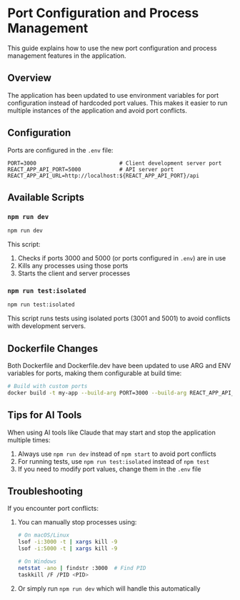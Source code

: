 # Port Configuration and Process Management

This guide explains how to use the new port configuration and process management features in the application.

## Overview

The application has been updated to use environment variables for port configuration instead of hardcoded port values. This makes it easier to run multiple instances of the application and avoid port conflicts.

## Configuration

Ports are configured in the `.env` file:

```
PORT=3000                          # Client development server port
REACT_APP_API_PORT=5000            # API server port
REACT_APP_API_URL=http://localhost:${REACT_APP_API_PORT}/api
```

## Available Scripts

### `npm run dev`

```bash
npm run dev
```

This script:
1. Checks if ports 3000 and 5000 (or ports configured in `.env`) are in use
2. Kills any processes using those ports
3. Starts the client and server processes

### `npm run test:isolated`

```bash
npm run test:isolated
```

This script runs tests using isolated ports (3001 and 5001) to avoid conflicts with development servers.

## Dockerfile Changes

Both Dockerfile and Dockerfile.dev have been updated to use ARG and ENV variables for ports, making them configurable at build time:

```bash
# Build with custom ports
docker build -t my-app --build-arg PORT=3000 --build-arg REACT_APP_API_PORT=5000 .
```

## Tips for AI Tools

When using AI tools like Claude that may start and stop the application multiple times:

1. Always use `npm run dev` instead of `npm start` to avoid port conflicts
2. For running tests, use `npm run test:isolated` instead of `npm test`
3. If you need to modify port values, change them in the `.env` file

## Troubleshooting

If you encounter port conflicts:

1. You can manually stop processes using:
   ```bash
   # On macOS/Linux
   lsof -i:3000 -t | xargs kill -9
   lsof -i:5000 -t | xargs kill -9
   
   # On Windows
   netstat -ano | findstr :3000  # Find PID
   taskkill /F /PID <PID>
   ```

2. Or simply run `npm run dev` which will handle this automatically